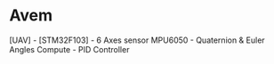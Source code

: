 # Avem
[UAV] - [STM32F103] - 6 Axes sensor MPU6050 - Quaternion &amp; Euler Angles Compute - PID Controller
